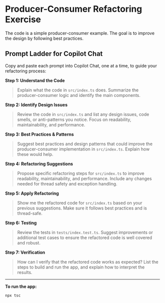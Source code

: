 

# Producer-Consumer Refactoring Exercise

The code is a simple producer-consumer example. The goal is to improve the design by following best practices.

## Prompt Ladder for Copilot Chat

Copy and paste each prompt into Copilot Chat, one at a time, to guide your refactoring process:

**Step 1: Understand the Code**
> Explain what the code in `src/index.ts` does. Summarize the producer-consumer logic and identify the main components.

**Step 2: Identify Design Issues**
> Review the code in `src/index.ts` and list any design issues, code smells, or anti-patterns you notice. Focus on readability, maintainability, and performance.

**Step 3: Best Practices & Patterns**
> Suggest best practices and design patterns that could improve the producer-consumer implementation in `src/index.ts`. Explain how these would help.

**Step 4: Refactoring Suggestions**
> Propose specific refactoring steps for `src/index.ts` to improve readability, maintainability, and performance. Include any changes needed for thread safety and exception handling.

**Step 5: Apply Refactoring**
> Show me the refactored code for `src/index.ts` based on your previous suggestions. Make sure it follows best practices and is thread-safe.

**Step 6: Testing**
> Review the tests in `tests/index.test.ts`. Suggest improvements or additional test cases to ensure the refactored code is well covered and robust.

**Step 7: Verification**
> How can I verify that the refactored code works as expected? List the steps to build and run the app, and explain how to interpret the results.

---

**To run the app:**

```bash
npx tsc
```


